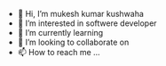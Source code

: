- 👋 Hi, I’m mukesh kumar kushwaha
- 👀 I’m interested in softwere developer
- 🌱 I’m currently learning 
- 💞️ I’m looking to collaborate on 
- 📫 How to reach me ...

<!---
Mk650804/Mk650804 is a ✨ special ✨ repository because its `README.md` (this file) appears on your GitHub profile.
You can click the Preview link to take a look at your changes.
--->
